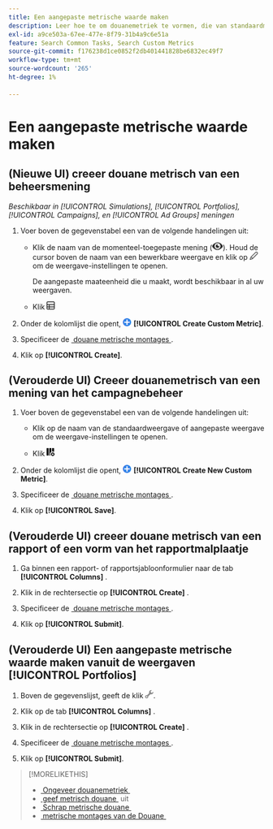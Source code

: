 ```yaml
---
title: Een aangepaste metrische waarde maken
description: Leer hoe te om douanemetriek te vormen, die van standaardmetriek worden berekend.
exl-id: a9ce503a-67ee-477e-8f79-31b4a9c6e51a
feature: Search Common Tasks, Search Custom Metrics
source-git-commit: f176238d1ce0852f2db401441828be6832ec49f7
workflow-type: tm+mt
source-wordcount: '265'
ht-degree: 1%

---
```


# Een aangepaste metrische waarde maken

## (Nieuwe UI) creeer douane metrisch van een beheersmening

*Beschikbaar in [!UICONTROL Simulations], [!UICONTROL Portfolios], [!UICONTROL Campaigns], en [!UICONTROL Ad Groups] meningen*

1. Voer boven de gegevenstabel een van de volgende handelingen uit:

   * Klik de naam van de momenteel-toegepaste mening (![&#x200B; Mening &#x200B;](/help/search-social-commerce/assets/view.png " Mening ")). Houd de cursor boven de naam van een bewerkbare weergave en klik op ![Bewerken](/help/search-social-commerce/assets/edit-new.png "Bewerken") om de weergave-instellingen te openen.

     De aangepaste maateenheid die u maakt, wordt beschikbaar in al uw weergaven.

   * Klik ![&#x200B; de Kolommen van de Douane van 0&rbrace; Douane &#x200B;](/help/search-social-commerce/assets/custom-columns-new.png " om de montages van de kolomconfiguratie te openen.")

1. Onder de kolomlijst die opent, ![&#x200B; creeer Douane Metrische &#x200B;](/help/search-social-commerce/assets/add.png " creeer Metrisch van de Douane ") **[!UICONTROL Create Custom Metric]**.

1. Specificeer de [&#x200B; douane metrische montages &#x200B;](custom-metric-settings.md).

1. Klik op **[!UICONTROL Create]**.

## (Verouderde UI) Creeer douanemetrisch van een mening van het campagnebeheer

1. Voer boven de gegevenstabel een van de volgende handelingen uit:

   * Klik op de naam van de standaardweergave of aangepaste weergave om de weergave-instellingen te openen.

   * Klik ![&#x200B; de Kolommen van de Douane van 0&rbrace; Douane &#x200B;](/help/search-social-commerce/assets/custom-columns.png " om de montages van de kolomconfiguratie te openen.")

1. Onder de kolomlijst die opent, ![&#x200B; creeer Nieuwe Metrische Douane &#x200B;](/help/search-social-commerce/assets/add.png " creeert Nieuwe Metrische Douane ") **[!UICONTROL Create New Custom Metric]**.

1. Specificeer de [&#x200B; douane metrische montages &#x200B;](custom-metric-settings.md).

1. Klik op **[!UICONTROL Save]**.

## (Verouderde UI) creeer douane metrisch van een rapport of een vorm van het rapportmalplaatje

1. Ga binnen een rapport- of rapportsjabloonformulier naar de tab **[!UICONTROL Columns]** .

1. Klik in de rechtersectie op **[!UICONTROL Create]** .

1. Specificeer de [&#x200B; douane metrische montages &#x200B;](custom-metric-settings.md).

1. Klik op **[!UICONTROL Submit]**.

## (Verouderde UI) Een aangepaste metrische waarde maken vanuit de weergaven [!UICONTROL Portfolios]

1. Boven de gegevenslijst, geeft de klik ![&#x200B; Geselecteerde Mening &#x200B;](/help/search-social-commerce/assets/view-settings.png " uit Geselecteerde Mening ").

1. Klik op de tab **[!UICONTROL Columns]** .

1. Klik in de rechtersectie op **[!UICONTROL Create]** .

1. Specificeer de [&#x200B; douane metrische montages &#x200B;](custom-metric-settings.md).

1. Klik op **[!UICONTROL Submit]**.

>[!MORELIKETHIS]
>
>* [&#x200B; Ongeveer douanemetriek &#x200B;](custom-metric-about.md)
>* [&#x200B; geef metrisch douane &#x200B;](custom-metric-edit.md) uit
>* [&#x200B; Schrap metrische douane &#x200B;](custom-metric-delete.md)
>* [&#x200B; metrische montages van de Douane &#x200B;](custom-metric-settings.md)
